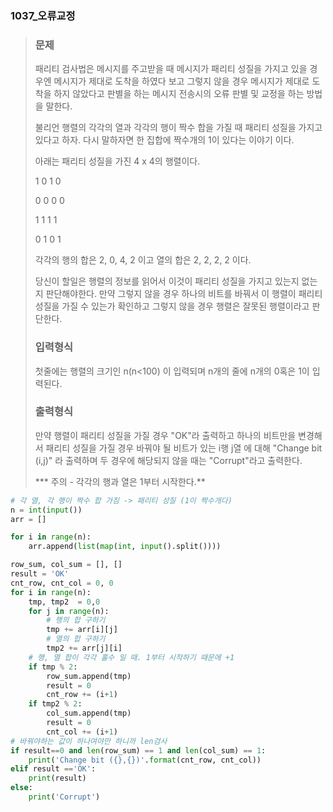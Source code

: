 ### 1037_오류교정

> ### 문제
>
> 패리티 검사법은 메시지를 주고받을 때 메시지가 패리티 성질을 가지고 있을 경우엔 메시지가 제대로 도착을 하였다 보고 그렇지 않을 경우 메시지가 제대로 도착을 하지 않았다고 판별을 하는 메시지 전송시의 오류 판별 및 교정을 하는 방법을 말한다.
>
>  
>
> 불리언 행렬의 각각의 열과 각각의 행이 짝수 합을 가질 때 패리티 성질을 가지고 있다고 하자. 다시 말하자면 한 집합에 짝수개의 1이 있다는 이야기 이다.
>
>  
>
> 아래는 패리티 성질을 가진 4 x 4의 행렬이다.
>
>  
>
> 1 0 1 0
>
> 0 0 0 0 
>
> 1 1 1 1 
>
> 0 1 0 1
>
>  
>
> 각각의 행의 합은 2, 0, 4, 2 이고 열의 합은 2, 2, 2, 2 이다.
>
>  
>
> 당신이 할일은 행렬의 정보를 읽어서 이것이 패리티 성질을 가지고 있는지 없는지 판단해야한다. 만약 그렇지 않을 경우 하나의 비트를 바꿔서 이 행렬이 패리티 성질을 가질 수 있는가 확인하고 그렇지 않을 경우 행렬은 잘못된 행렬이라고 판단한다. 
>
> ### 입력형식
>
> 첫줄에는 행렬의 크기인 n(n<100) 이 입력되며 n개의 줄에 n개의 0혹은 1이 입력된다.
>
> ### 출력형식
>
> 만약 행렬이 패리티 성질을 가질 경우 "OK"라 출력하고 하나의 비트만을 변경해서 패리티 성질을 가질 경우 바꿔야 될 비트가 있는 i행 j열 에 대해 "Change bit (i,j)" 라 출력하며 두 경우에 해당되지 않을 때는 "Corrupt"라고 출력한다. 
>
> 
>
> *** 주의 - 각각의 행과 열은 1부터 시작한다.**



```python
# 각 열, 각 행이 짝수 합 가짐 -> 패리티 성질 (1이 짝수개다)
n = int(input())
arr = []

for i in range(n):
    arr.append(list(map(int, input().split())))

row_sum, col_sum = [], []
result = 'OK'
cnt_row, cnt_col = 0, 0
for i in range(n):
    tmp, tmp2  = 0,0
    for j in range(n):
        # 행의 합 구하기
        tmp += arr[i][j]
        # 열의 합 구하기
        tmp2 += arr[j][i]
    # 행, 열 합이 각각 홀수 일 때. 1부터 시작하기 때문에 +1
    if tmp % 2:
        row_sum.append(tmp)
        result = 0
        cnt_row += (i+1)
    if tmp2 % 2:
        col_sum.append(tmp)
        result = 0
        cnt_col += (i+1)
# 바꿔야하는 값이 하나여야만 하니까 len검사
if result==0 and len(row_sum) == 1 and len(col_sum) == 1:
    print('Change bit ({},{})'.format(cnt_row, cnt_col))
elif result =='OK':
    print(result)
else:
    print('Corrupt')
```

